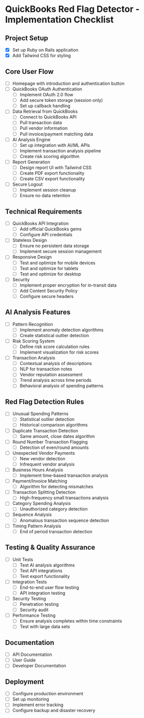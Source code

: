 # QuickBooks Red Flag Detector - Implementation Checklist

## Project Setup
- [x] Set up Ruby on Rails application
- [x] Add Tailwind CSS for styling

## Core User Flow
- [ ] Homepage with introduction and authentication button
- [ ] QuickBooks OAuth Authentication
  - [ ] Implement OAuth 2.0 flow
  - [ ] Add secure token storage (session only)
  - [ ] Set up callback handling
- [ ] Data Retrieval from QuickBooks
  - [ ] Connect to QuickBooks API
  - [ ] Pull transaction data
  - [ ] Pull vendor information
  - [ ] Pull invoice/payment matching data
- [ ] AI Analysis Engine
  - [ ] Set up integration with AI/ML APIs
  - [ ] Implement transaction analysis pipeline
  - [ ] Create risk scoring algorithm
- [ ] Report Generation
  - [ ] Design report UI with Tailwind CSS
  - [ ] Create PDF export functionality
  - [ ] Create CSV export functionality
- [ ] Secure Logout
  - [ ] Implement session cleanup
  - [ ] Ensure no data retention

## Technical Requirements
- [ ] QuickBooks API Integration
  - [ ] Add official QuickBooks gems
  - [ ] Configure API credentials
- [ ] Stateless Design
  - [ ] Ensure no persistent data storage
  - [ ] Implement secure session management
- [ ] Responsive Design
  - [ ] Test and optimize for mobile devices
  - [ ] Test and optimize for tablets
  - [ ] Test and optimize for desktop
- [ ] Security
  - [ ] Implement proper encryption for in-transit data
  - [ ] Add Content Security Policy
  - [ ] Configure secure headers

## AI Analysis Features
- [ ] Pattern Recognition
  - [ ] Implement anomaly detection algorithms
  - [ ] Create statistical outlier detection
- [ ] Risk Scoring System
  - [ ] Define risk score calculation rules
  - [ ] Implement visualization for risk scores
- [ ] Transaction Analysis
  - [ ] Contextual analysis of descriptions
  - [ ] NLP for transaction notes
  - [ ] Vendor reputation assessment
  - [ ] Trend analysis across time periods
  - [ ] Behavioral analysis of spending patterns

## Red Flag Detection Rules
- [ ] Unusual Spending Patterns
  - [ ] Statistical outlier detection
  - [ ] Historical comparison algorithms
- [ ] Duplicate Transaction Detection
  - [ ] Same amount, close dates algorithm
- [ ] Round Number Transaction Flagging
  - [ ] Detection of even/round amounts
- [ ] Unexpected Vendor Payments
  - [ ] New vendor detection
  - [ ] Infrequent vendor analysis
- [ ] Business Hours Analysis
  - [ ] Implement time-based transaction analysis
- [ ] Payment/Invoice Matching
  - [ ] Algorithm for detecting mismatches
- [ ] Transaction Splitting Detection
  - [ ] High-frequency small transactions analysis
- [ ] Category Spending Analysis
  - [ ] Unauthorized category detection
- [ ] Sequence Analysis
  - [ ] Anomalous transaction sequence detection
- [ ] Timing Pattern Analysis
  - [ ] End of period transaction detection

## Testing & Quality Assurance
- [ ] Unit Tests
  - [ ] Test AI analysis algorithms
  - [ ] Test API integrations
  - [ ] Test export functionality
- [ ] Integration Tests
  - [ ] End-to-end user flow testing
  - [ ] API integration testing
- [ ] Security Testing
  - [ ] Penetration testing
  - [ ] Security audit
- [ ] Performance Testing
  - [ ] Ensure analysis completes within time constraints
  - [ ] Test with large data sets

## Documentation
- [ ] API Documentation
- [ ] User Guide
- [ ] Developer Documentation

## Deployment
- [ ] Configure production environment
- [ ] Set up monitoring
- [ ] Implement error tracking
- [ ] Configure backup and disaster recovery